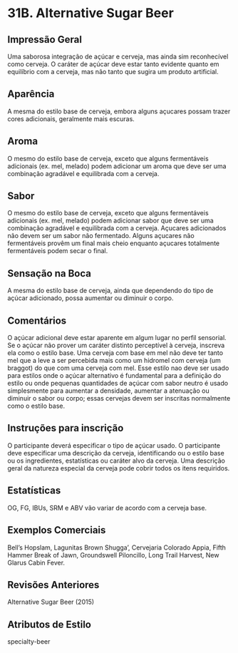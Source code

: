 # 31B. Alternative Sugar Beer

## Impressão Geral

Uma saborosa integração de açúcar e cerveja, mas ainda sim reconhecível como cerveja. O caráter de açúcar deve estar tanto evidente quanto em equilíbrio com a cerveja, mas não tanto que sugira um produto artificial.

## Aparência

A mesma do estilo base de cerveja, embora alguns açucares possam trazer cores adicionais, geralmente mais escuras.

## Aroma

O mesmo do estilo base de cerveja, exceto que alguns fermentáveis adicionais (ex. mel, melado) podem adicionar um aroma que deve ser uma combinação agradável e equilibrada com a cerveja.

## Sabor

O mesmo do estilo base de cerveja, exceto que alguns fermentáveis adicionais (ex. mel, melado) podem adicionar sabor que deve ser uma combinação agradável e equilibrada com a cerveja. Açucares adicionados não devem ser um sabor não fermentado. Alguns açucares não fermentáveis provêm um final mais cheio enquanto açucares totalmente fermentáveis podem secar o final.

## Sensação na Boca

A mesma do estilo base de cerveja, ainda que dependendo do tipo de açúcar adicionado, possa aumentar ou diminuir o corpo.

## Comentários

O açúcar adicional deve estar aparente em algum lugar no perfil sensorial. Se o açúcar não prover um caráter distinto perceptível à cerveja, inscreva ela como o estilo base. Uma cerveja com base em mel não deve ter tanto mel que a leve a ser percebida mais como um hidromel com cerveja (um braggot) do que com uma cerveja com mel. Esse estilo nao deve ser usado para estilos onde o açúcar alternativo é fundamental para a definição do estilo ou onde pequenas quantidades de açúcar com sabor neutro é usado simplesmente para aumentar a densidade, aumentar a atenuação ou diminuir o sabor ou corpo; essas cervejas devem ser inscritas normalmente como o estilo base.

## Instruções para inscrição

O participante deverá especificar o tipo de açúcar usado. O participante deve especificar uma descrição da cerveja, identificando ou o estilo base ou os ingredientes, estatísticas ou caráter alvo da cerveja. Uma descrição geral da natureza especial da cerveja pode cobrir todos os itens requiridos.

## Estatísticas

OG, FG, IBUs, SRM e ABV vão variar de acordo com a cerveja base.

## Exemplos Comerciais

Bell’s Hopslam, Lagunitas Brown Shugga’, Cervejaria Colorado Appia, Fifth Hammer Break of Jawn, Groundswell Piloncillo, Long Trail Harvest, New Glarus Cabin Fever.

## Revisões Anteriores

Alternative Sugar Beer (2015)

## Atributos de Estilo

specialty-beer
